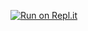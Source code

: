 [![Run on Repl.it](https://repl.it/badge/github/CODE-Yasser/SelfN1)](https://repl.it/github/CODE-Yasser/SelfN1)